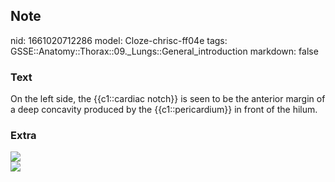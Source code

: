 ## Note
nid: 1661020712286
model: Cloze-chrisc-ff04e
tags: GSSE::Anatomy::Thorax::09._Lungs::General_introduction
markdown: false

### Text
<div class='toggle'>
  On the left side, the {{c1::cardiac notch}} is seen to be the
  anterior margin of a deep concavity produced by the
  {{c1::pericardium}} in front of the hilum.
</div>

### Extra
<div><img src="thorax029.png"></div>
<div><img src="thorax028.png"></div>
